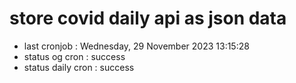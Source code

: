 # store covid daily api as json data

- last cronjob : Wednesday, 29 November 2023 13:15:28
- status og cron : success
- status daily cron : success
      
      